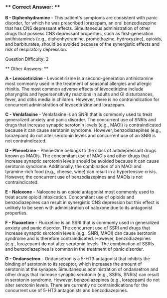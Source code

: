 ### ** Correct Answer: **

**B - Diphenhydramine** - This patient's symptoms are consistent with panic disorder, for which he was prescribed lorazepam, an oral benzodiazepine that has CNS depressant effects. Simultaneous administration of other drugs that possess CNS depressant properties, such as first-generation antihistamines (e.g., diphenhydramine, promethazine, hydroxyzine), opioids, and barbiturates, should be avoided because of the synergistic effects and risk of respiratory depression.

Question Difficulty: 2

** Other Answers: **

**A - Levocetirizine** - Levocetirizine is a second-generation antihistamine most commonly used in the treatment of seasonal allergies and allergic rhinitis. The most common adverse effects of levocetirizine include pharyngitis and hypersensitivity reactions in adults and GI disturbances, fever, and otitis media in children. However, there is no contraindication for concurrent administration of levocetirizine and lorazepam.

**C - Venlafaxine** - Venlafaxine is an SNRI that is commonly used to treat generalized anxiety and panic disorder. The concurrent use of SNRIs and drugs that increase synaptic serotonin levels (e.g., MAOI) is contraindicated because it can cause serotonin syndrome. However, benzodiazepines (e.g., lorazepam) do not alter serotonin levels and concurrent use of an SNRI is not contraindicated.

**D - Phenelzine** - Phenelzine belongs to the class of antidepressant drugs known as MAOIs. The concomitant use of MAOIs and other drugs that increase synaptic serotonin levels should be avoided because it can cause serotonin syndrome. Additionally, the combination of an MAOI and tyramine-rich food (e.g., cheese, wine) can result in a hypertensive crisis. However, the concurrent use of benzodiazepines and MAOIs is not contraindicated.

**E - Naloxone** - Naloxone is an opioid antagonist most commonly used to treat acute opioid intoxication. Concomitant use of opioids and benzodiazepines can result in synergistic CNS depression but this effect is unlikely to be seen with administration of naloxone due to its antagonist properties.

**F - Fluoxetine** - Fluoxetine is an SSRI that is commonly used in generalized anxiety and panic disorder. The concurrent use of SSRI and drugs that increase synaptic serotonin levels (e.g., SNRI, MAOI) can cause serotonin syndrome and is therefore contraindicated. However, benzodiazepines (e.g., lorazepam) do not alter serotonin levels. The combination of SSRIs and benzodiazepines is common in the treatment of panic disorder.

**G - Ondansetron** - Ondansetron is a 5-HT3 antagonist that inhibits the binding of serotonin to its receptor, which increases the amount of serotonin at the synapse. Simultaneous administration of ondansetron and other drugs that increase synaptic serotonin (e.g., SSRIs, SNRIs) can result in serotonin syndrome. However, benzodiazepines (e.g., lorazepam) do not alter serotonin levels. There are currently no contraindications for the concurrent use of 5-HT3 antagonists and benzodiazepines.

